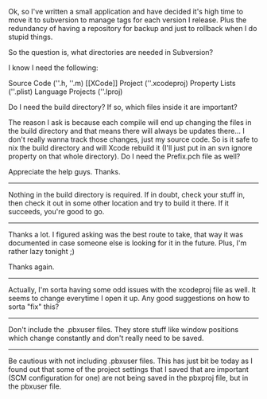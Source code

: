 

Ok, so I've written a small application and have decided it's high time to move it to subversion to manage tags for each version I release. Plus the redundancy of having a repository for backup and just to rollback when I do stupid things.

So the question is, what directories are needed in Subversion? 

I know I need the following:

Source Code (''.h, ''.m)
[[XCode]] Project (''.xcodeproj)
Property Lists (''.plist)
Language Projects (''.lproj)

Do I need the build directory? If so, which files inside it are important?

The reason I ask is because each compile will end up changing the files in the build directory and that means there will always be updates there... I don't really wanna track those changes, just my source code. So is it safe to nix the build directory and will Xcode rebuild it (I'll just put in an svn ignore property on that whole directory). Do I need the Prefix.pch file as well?

Appreciate the help guys. Thanks.

----
Nothing in the build directory is required. If in doubt, check your stuff in, then check it out in some other location and try to build it there. If it succeeds, you're good to go.

----
Thanks a lot. I figured asking was the best route to take, that way it was documented in case someone else is looking for it in the future. Plus, I'm rather lazy tonight ;)

Thanks again. 

----
Actually, I'm sorta having some odd issues with the xcodeproj file as well. It seems to change everytime I open it up. Any good suggestions on how to sorta "fix" this?

----
Don't include the .pbxuser files. They store stuff like window positions which change constantly and don't really need to be saved.

----
Be cautious with not including .pbxuser files.  This has just bit be today as I found out that some of the project settings that I saved that are important (SCM configuration for one) are not being saved in the pbxproj file, but in the pbxuser file.